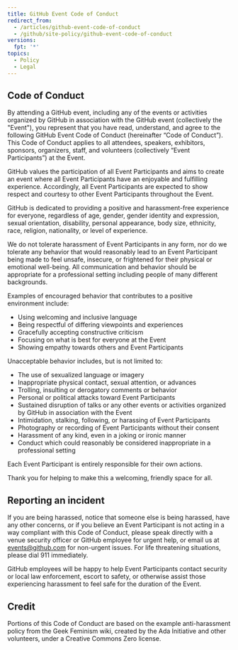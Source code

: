 ```yaml
---
title: GitHub Event Code of Conduct
redirect_from:
  - /articles/github-event-code-of-conduct
  - /github/site-policy/github-event-code-of-conduct
versions:
  fpt: '*'
topics:
  - Policy
  - Legal
---
```


## Code of Conduct

By attending a GitHub event, including any of the events or activities organized by GitHub in association with the GitHub event (collectively the "Event"), you represent that you have read, understand, and agree to the following GitHub Event Code of Conduct (hereinafter “Code of Conduct”). This Code of Conduct applies to all attendees, speakers, exhibitors, sponsors, organizers, staff, and volunteers (collectively “Event Participants”) at the Event.

GitHub values the participation of all Event Participants and aims to create an event where all Event Participants have an enjoyable and fulfilling experience. Accordingly, all Event Participants are expected to show respect and courtesy to other Event Participants throughout the Event.

GitHub is dedicated to providing a positive and harassment-free experience for everyone, regardless of age, gender, gender identity and expression, sexual orientation, disability, personal appearance, body size, ethnicity, race, religion, nationality, or level of experience.

We do not tolerate harassment of Event Participants in any form, nor do we tolerate any behavior that would reasonably lead to an Event Participant being made to feel unsafe, insecure, or frightened for their physical or emotional well-being. All communication and behavior should be appropriate for a professional setting including people of many different backgrounds.

Examples of encouraged behavior that contributes to a positive environment include:

* Using welcoming and inclusive language
* Being respectful of differing viewpoints and experiences
* Gracefully accepting constructive criticism
* Focusing on what is best for everyone at the Event
* Showing empathy towards others and Event Participants

Unacceptable behavior includes, but is not limited to:

* The use of sexualized language or imagery
* Inappropriate physical contact, sexual attention, or advances
* Trolling, insulting or derogatory comments or behavior
* Personal or political attacks toward Event Participants
* Sustained disruption of talks or any other events or activities organized by GitHub in association with the Event
* Intimidation, stalking, following, or harassing of Event Participants
* Photography or recording of Event Participants without their consent
* Harassment of any kind, even in a joking or ironic manner
* Conduct which could reasonably be considered inappropriate in a professional setting

Each Event Participant is entirely responsible for their own actions.

Thank you for helping to make this a welcoming, friendly space for all.

## Reporting an incident

If you are being harassed, notice that someone else is being harassed, have any other concerns, or if you believe an Event Participant is not acting in a way compliant with this Code of Conduct, please speak directly with a venue security officer or GitHub employee for urgent help, or email us at [events@github.com](mailto:events@github.com) for non-urgent issues. For life threatening situations, please dial 911 immediately.

GitHub employees will be happy to help Event Participants contact security or local law enforcement, escort to safety, or otherwise assist those experiencing harassment to feel safe for the duration of the Event.

## Credit

Portions of this Code of Conduct are based on the example anti-harassment policy from the Geek Feminism wiki, created by the Ada Initiative and other volunteers, under a Creative Commons Zero license.
